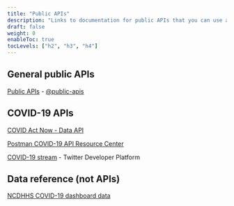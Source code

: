 ```yaml
---
title: "Public APIs"
description: "Links to documentation for public APIs that you can use as sources for data of various kinds."
draft: false
weight: 0
enableToc: true
tocLevels: ["h2", "h3", "h4"]
---
```


## General public APIs

[Public APIs](https://github.com/public-apis/public-apis) - [@public-apis](https://github.com/public-apis)

## COVID-19 APIs

[COVID Act Now - Data API](https://covidactnow.org/data-api)

[Postman COVID-19 API Resource Center](https://postman-toolboxes.github.io/covid-19/)

[COVID-19 stream](https://developer.twitter.com/en/docs/twitter-api/tweets/covid-19-stream/api-reference/get-tweets-stream-covid19) - Twitter Developer Platform

## Data reference (not APIs)

[NCDHHS COVID-19 dashboard data](https://covid19.ncdhhs.gov/dashboard/data-behind-dashboards)


